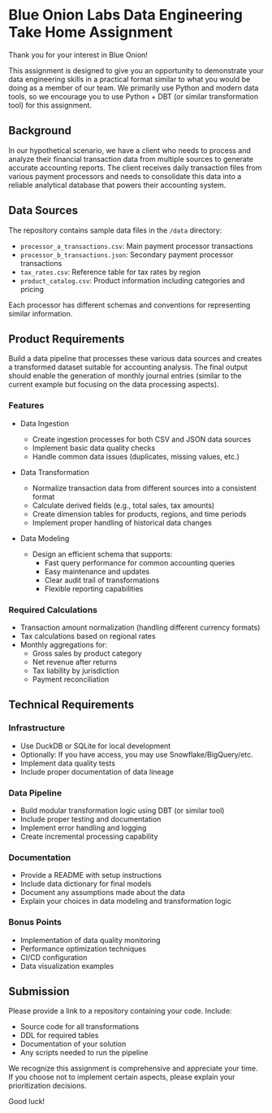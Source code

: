 # Blue Onion Labs Data Engineering Take Home Assignment

Thank you for your interest in Blue Onion!

This assignment is designed to give you an opportunity to demonstrate your data engineering skills in a practical format similar to what you would be doing as a member of our team. We primarily use Python and modern data tools, so we encourage you to use Python + DBT (or similar transformation tool) for this assignment.

## Background

In our hypothetical scenario, we have a client who needs to process and analyze their financial transaction data from multiple sources to generate accurate accounting reports. The client receives daily transaction files from various payment processors and needs to consolidate this data into a reliable analytical database that powers their accounting system.

## Data Sources

The repository contains sample data files in the `/data` directory:
- `processor_a_transactions.csv`: Main payment processor transactions
- `processor_b_transactions.json`: Secondary payment processor transactions
- `tax_rates.csv`: Reference table for tax rates by region
- `product_catalog.csv`: Product information including categories and pricing

Each processor has different schemas and conventions for representing similar information.

## Product Requirements

Build a data pipeline that processes these various data sources and creates a transformed dataset suitable for accounting analysis. The final output should enable the generation of monthly journal entries (similar to the current example but focusing on the data processing aspects).

### Features
- Data Ingestion
  - Create ingestion processes for both CSV and JSON data sources
  - Implement basic data quality checks
  - Handle common data issues (duplicates, missing values, etc.)

- Data Transformation
  - Normalize transaction data from different sources into a consistent format
  - Calculate derived fields (e.g., total sales, tax amounts)
  - Create dimension tables for products, regions, and time periods
  - Implement proper handling of historical data changes

- Data Modeling
  - Design an efficient schema that supports:
    - Fast query performance for common accounting queries
    - Easy maintenance and updates
    - Clear audit trail of transformations
    - Flexible reporting capabilities

### Required Calculations
- Transaction amount normalization (handling different currency formats)
- Tax calculations based on regional rates
- Monthly aggregations for:
  - Gross sales by product category
  - Net revenue after returns
  - Tax liability by jurisdiction
  - Payment reconciliation

## Technical Requirements

### Infrastructure
- Use DuckDB or SQLite for local development
- Optionally: If you have access, you may use Snowflake/BigQuery/etc.
- Implement data quality tests
- Include proper documentation of data lineage

### Data Pipeline
- Build modular transformation logic using DBT (or similar tool)
- Include proper testing and documentation
- Implement error handling and logging
- Create incremental processing capability

### Documentation
- Provide a README with setup instructions
- Include data dictionary for final models
- Document any assumptions made about the data
- Explain your choices in data modeling and transformation logic

### Bonus Points
- Implementation of data quality monitoring
- Performance optimization techniques
- CI/CD configuration
- Data visualization examples

## Submission

Please provide a link to a repository containing your code. Include:
- Source code for all transformations
- DDL for required tables
- Documentation of your solution
- Any scripts needed to run the pipeline

We recognize this assignment is comprehensive and appreciate your time. If you choose not to implement certain aspects, please explain your prioritization decisions.

Good luck!

